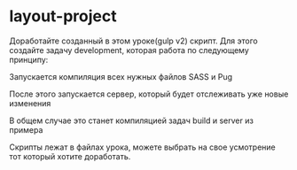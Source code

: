# layout-project
Доработайте созданный в этом уроке(gulp v2) скрипт. Для этого создайте задачу development, которая работа по следующему принципу:

Запускается компиляция всех нужных файлов SASS и Pug

После этого запускается сервер, который будет отслеживать уже новые изменения

В общем случае это станет компиляцией задач build и server из примера

Скрипты лежат в файлах урока, можете выбрать на свое усмотрение тот который хотите доработать.